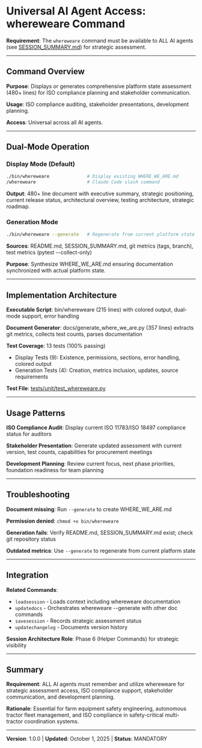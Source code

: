 # Universal AI Agent Access: whereweare Command

**Requirement**: The `whereweare` command must be available to ALL AI agents (see [SESSION_SUMMARY.md](../SESSION_SUMMARY.md#universal-ai-agents)) for strategic assessment.

---

## Command Overview

**Purpose**: Displays or generates comprehensive platform state assessment (480+ lines) for ISO compliance planning and stakeholder communication.

**Usage**: ISO compliance auditing, stakeholder presentations, development planning.

**Access**: Universal across all AI agents.

---

## Dual-Mode Operation

### Display Mode (Default)

```bash
./bin/whereweare              # Display existing WHERE_WE_ARE.md
/whereweare                   # Claude Code slash command
```

**Output**: 480+ line document with executive summary, strategic positioning, current release status, architectural overview, testing architecture, strategic roadmap.

### Generation Mode

```bash
./bin/whereweare --generate   # Regenerate from current platform state
```

**Sources**: README.md, SESSION_SUMMARY.md, git metrics (tags, branch), test metrics (pytest --collect-only)

**Purpose**: Synthesize WHERE_WE_ARE.md ensuring documentation synchronized with actual platform state.

---

## Implementation Architecture

**Executable Script**: bin/whereweare (215 lines) with colored output, dual-mode support, error handling

**Document Generator**: docs/generate_where_we_are.py (357 lines) extracts git metrics, collects test counts, parses documentation

**Test Coverage**: 13 tests (100% passing)
- Display Tests (9): Existence, permissions, sections, error handling, colored output
- Generation Tests (4): Creation, metrics inclusion, updates, source requirements

**Test File**: [tests/unit/test_whereweare.py](../tests/unit/test_whereweare.py)

---

## Usage Patterns

**ISO Compliance Audit**: Display current ISO 11783/ISO 18497 compliance status for auditors

**Stakeholder Presentation**: Generate updated assessment with current version, test counts, capabilities for procurement meetings

**Development Planning**: Review current focus, next phase priorities, foundation readiness for team planning

---

## Troubleshooting

**Document missing**: Run `--generate` to create WHERE_WE_ARE.md

**Permission denied**: `chmod +x bin/whereweare`

**Generation fails**: Verify README.md, SESSION_SUMMARY.md exist; check git repository status

**Outdated metrics**: Use `--generate` to regenerate from current platform state

---

## Integration

**Related Commands**:
- `loadsession` - Loads context including whereweare documentation
- `updatedocs` - Orchestrates whereweare --generate with other doc commands
- `savesession` - Records strategic assessment status
- `updatechangelog` - Documents version history

**Session Architecture Role**: Phase 6 (Helper Commands) for strategic visibility

---

## Summary

**Requirement**: ALL AI agents must remember and utilize whereweare for strategic assessment access, ISO compliance support, stakeholder communication, and development planning.

**Rationale**: Essential for farm equipment safety engineering, autonomous tractor fleet management, and ISO compliance in safety-critical multi-tractor coordination systems.

---

**Version**: 1.0.0 | **Updated**: October 1, 2025 | **Status**: MANDATORY
